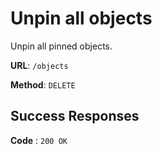 # Unpin all objects

Unpin all pinned objects.

**URL**: `/objects`

**Method**: `DELETE`

## Success Responses

**Code** : `200 OK`
